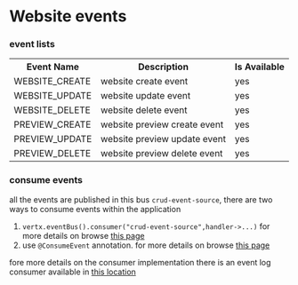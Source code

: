 # Website events


### event lists
<table>
<th>Event Name</th><th>Description</th><th>Is Available</th>
<tr><td>WEBSITE_CREATE</td><td>website create event</td><td>yes</td></tr>
<tr><td>WEBSITE_UPDATE</td><td>website update event</td><td>yes</td></tr>
<tr><td>WEBSITE_DELETE</td><td>website delete event</td><td>yes</td></tr>
<tr><td>PREVIEW_CREATE</td><td>website preview create event</td><td>yes</td></tr>
<tr><td>PREVIEW_UPDATE</td><td>website preview update event</td><td>yes</td></tr>
<tr><td>PREVIEW_DELETE</td><td>website preview delete event</td><td>yes</td></tr>
<table>

### consume events
all the events are published in this bus `crud-event-source`, there are two ways to consume events within the application 
1. `vertx.eventBus().consumer("crud-event-source",handler->...)` for more details on browse [this page](https://vertx.io/docs/vertx-core/java/#_registering_handlers)
2. use `@ConsumeEvent` annotation. for more details on browse [this page](https://quarkus.io/guides/reactive-event-bus#consuming-events)

fore more details on the consumer implementation there is an event log consumer available in [this location](../../service/src/main/java/io/spaship/operator/event/consumer/LogEvents.java) 



